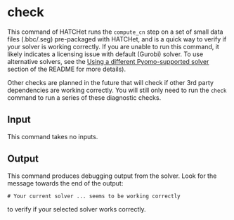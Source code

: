 # check

This command of HATCHet runs the `compute_cn` step on a set of small data files (.bbc/.seg) pre-packaged with HATCHet, and is a quick way to verify if your solver is working correctly.
If you are unable to run this command, it likely indicates a licensing issue with default (Gurobi) solver. To use alternative solvers, see the
[Using a different Pyomo-supported solver](README.html#usingasolver_other) section of the README for more details).

Other checks are planned in the future that will check if other 3rd party dependencies are working correctly. You will still only need to run the `check` command to run a series of these diagnostic checks.

## Input

This command takes no inputs.

## Output

This command produces debugging output from the solver. Look for the message towards the end of the output:

```
# Your current solver ... seems to be working correctly
```

to verify if your selected solver works correctly.

